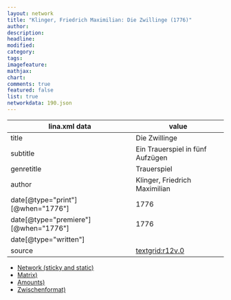 ```yaml
---
layout: network
title: "Klinger, Friedrich Maximilian: Die Zwillinge (1776)"
author:
description:
headline:
modified:
category:
tags:
imagefeature: 
mathjax: 
chart: 
comments: true
featured: false
list: true
networkdata: 190.json
---
```

lina.xml data  | value
------------- | -------------
title|Die Zwillinge
subtitle|Ein Trauerspiel in fünf Aufzügen
genretitle|Trauerspiel
author|Klinger, Friedrich Maximilian
date[@type="print"][@when="1776"]|1776
date[@type="premiere"][@when="1776"]|1776
date[@type="written"]|
source|[textgrid:r12v.0](https://textgridlab.org/1.0/tgcrud-public/rest/textgrid:r12v.0/data)



* [Network (sticky and static)](/linas/network190)
* [Matrix)](/linas/matrix190)
* [Amounts)](/linas/amount190)
* [Zwischenformat)](/linas/lina190 )

